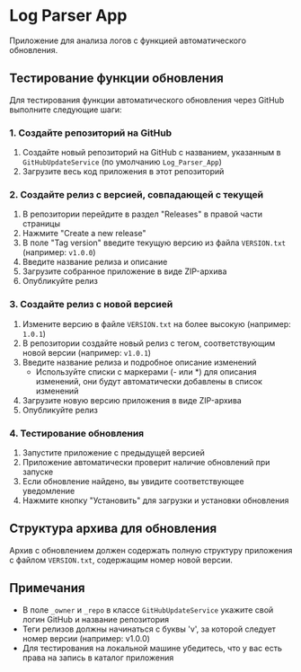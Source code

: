 # Log Parser App

Приложение для анализа логов с функцией автоматического обновления.

## Тестирование функции обновления

Для тестирования функции автоматического обновления через GitHub выполните следующие шаги:

### 1. Создайте репозиторий на GitHub

1. Создайте новый репозиторий на GitHub с названием, указанным в `GitHubUpdateService` (по умолчанию `Log_Parser_App`)
2. Загрузите весь код приложения в этот репозиторий

### 2. Создайте релиз с версией, совпадающей с текущей

1. В репозитории перейдите в раздел "Releases" в правой части страницы
2. Нажмите "Create a new release"
3. В поле "Tag version" введите текущую версию из файла `VERSION.txt` (например: `v1.0.0`)
4. Введите название релиза и описание
5. Загрузите собранное приложение в виде ZIP-архива
6. Опубликуйте релиз

### 3. Создайте релиз с новой версией

1. Измените версию в файле `VERSION.txt` на более высокую (например: `1.0.1`)
2. В репозитории создайте новый релиз с тегом, соответствующим новой версии (например: `v1.0.1`)
3. Введите название релиза и подробное описание изменений
   - Используйте списки с маркерами (- или *) для описания изменений, они будут автоматически добавлены в список изменений
4. Загрузите новую версию приложения в виде ZIP-архива
5. Опубликуйте релиз

### 4. Тестирование обновления

1. Запустите приложение с предыдущей версией
2. Приложение автоматически проверит наличие обновлений при запуске
3. Если обновление найдено, вы увидите соответствующее уведомление
4. Нажмите кнопку "Установить" для загрузки и установки обновления

## Структура архива для обновления

Архив с обновлением должен содержать полную структуру приложения с файлом `VERSION.txt`, содержащим номер новой версии.

## Примечания

- В поле `_owner` и `_repo` в классе `GitHubUpdateService` укажите свой логин GitHub и название репозитория
- Теги релизов должны начинаться с буквы 'v', за которой следует номер версии (например: v1.0.0)
- Для тестирования на локальной машине убедитесь, что у вас есть права на запись в каталог приложения 
